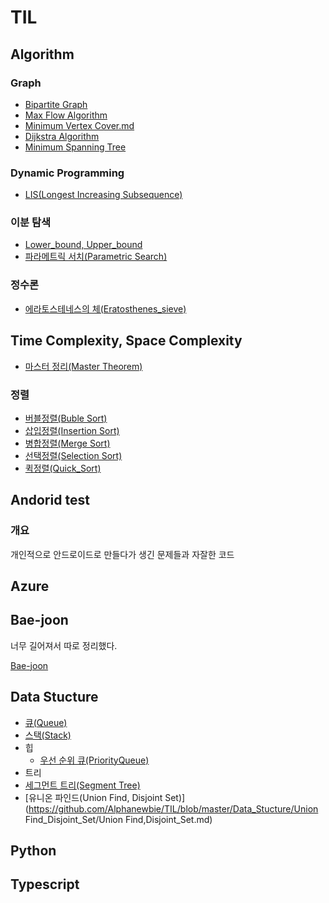 # TIL

## Algorithm

### Graph

- [Bipartite Graph](https://github.com/Alphanewbie/TIL/blob/master/Algorithm/Graph/Bipartite_Graph/Bipartite_Graph.md)
- [Max Flow Algorithm](https://github.com/Alphanewbie/TIL/blob/master/Algorithm/Graph/Max_Flow_Algorithm/Max_Flow_Algorithm.md)
- [Minimum Vertex Cover.md](https://github.com/Alphanewbie/TIL/blob/master/Algorithm/Graph/Minimum_Vertex_Cover/Minimum_Vertex_Cover.md)
- [Dijkstra Algorithm](https://github.com/Alphanewbie/TIL/blob/master/Algorithm/Graph/Shortest_Path_Problem/Dijkstra_Algorithm/Dijkstra_Algorithm.md)
- [Minimum Spanning Tree](https://github.com/Alphanewbie/TIL/blob/master/Algorithm/Graph/Spanning_Tree/Spanning_Tree.md)

### Dynamic Programming

- [LIS(Longest Increasing Subsequence)](https://github.com/Alphanewbie/TIL/blob/master/Algorithm/Dynamic_Programming/LIS(Longest_Increasing_Subsequence).md)

### 이분 탐색

- [Lower_bound, Upper_bound](https://github.com/Alphanewbie/TIL/blob/master/Algorithm/Binaray_Search/Lower_bound%2CUpper_bound.md)
- [파라메트릭 서치(Parametric Search)](https://github.com/Alphanewbie/TIL/blob/master/Algorithm/Binaray_Search/Parametric_Search.md)

### 정수론

- [에라토스테네스의 체(Eratosthenes_sieve)](https://github.com/Alphanewbie/TIL/blob/master/Algorithm/Number_theory/Eratosthenes_sieve/Eratosthenes_sieve.md)

## Time Complexity, Space Complexity

- [마스터 정리(Master Theorem)](https://github.com/Alphanewbie/TIL/blob/master/Algorithm/Time_Complexity%2CSpace_Complexity/Master_Theorem/Master_Theorem.md)

### 정렬

- [버블정렬(Buble Sort)](https://github.com/Alphanewbie/TIL/blob/master/Algorithm/Sort/Bubble_Sort/Buble_Sort.md)
- [삽입정렬(Insertion Sort)](https://github.com/Alphanewbie/TIL/blob/master/Algorithm/Sort/Insertion_Sort/Insertion_Sort.md)
- [병합정렬(Merge Sort)](https://github.com/Alphanewbie/TIL/blob/master/Algorithm/Sort/Merge_Sort/Merge_Sort.md)
- [선택정렬(Selection Sort)](https://github.com/Alphanewbie/TIL/blob/master/Algorithm/Sort/Selection_Sort/Selection_Sort.md)
- [퀵정렬(Quick_Sort)](https://github.com/Alphanewbie/TIL/blob/master/Algorithm/Sort/Quick_Sort/Quick_Sort.md)

## Andorid test

### 개요

개인적으로 안드로이드로 만들다가  생긴 문제들과 자잘한 코드

## Azure

## Bae-joon

너무 길어져서 따로 정리했다.

[Bae-joon](https://github.com/Alphanewbie/TIL/tree/master/Bae-joon#bae-joon)

## Data Stucture

- [큐(Queue)](https://github.com/Alphanewbie/TIL/blob/master/Data_Stucture/Queue/Queue.md)
- [스택(Stack)](https://github.com/Alphanewbie/TIL/blob/master/Data_Stucture/Stack/Stack.md)
- 힙
  - [우선 순위 큐(PriorityQueue)](https://github.com/Alphanewbie/TIL/blob/master/Data_Stucture/PriorityQueue/PriorityQueue.md)
- 트리
- [세그먼트 트리(Segment Tree)](https://github.com/Alphanewbie/TIL/blob/master/Data_Stucture/Segment_Tree/Segment_Tree.md)
- [유니온 파인드(Union Find, Disjoint Set)](https://github.com/Alphanewbie/TIL/blob/master/Data_Stucture/Union Find_Disjoint_Set/Union Find,Disjoint_Set.md)

## Python

## Typescript

